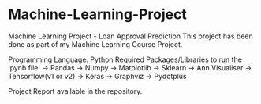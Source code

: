# Machine-Learning-Project
Machine Learning Project - Loan Approval Prediction
This project has been done as part of my Machine Learning Course Project.

Programming Language:   Python
Required Packages/Libraries to run the ipynb file:
-> Pandas
-> Numpy
-> Matplotlib
-> Sklearn
-> Ann Visualiser
-> Tensorflow(v1 or v2)
-> Keras
-> Graphviz
-> Pydotplus

Project Report available in the repository. 
